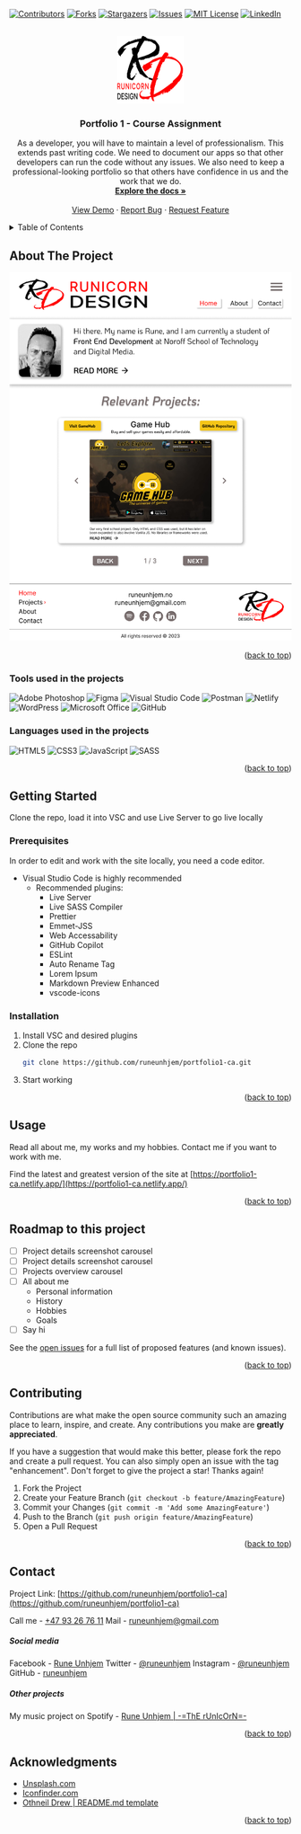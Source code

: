 <!-- Improved compatibility of back to top link: See: https://github.com/othneildrew/Best-README-Template/pull/73 -->
<a name="readme-top"></a>
<!--
*** Thanks for checking out the Best-README-Template. If you have a suggestion
*** that would make this better, please fork the repo and create a pull request
*** or simply open an issue with the tag "enhancement".
*** Don't forget to give the project a star!
*** Thanks again! Now go create something AMAZING! :D
-->



<!-- PROJECT SHIELDS -->
<!--
*** I'm using markdown "reference style" links for readability.
*** Reference links are enclosed in brackets [ ] instead of parentheses ( ).
*** See the bottom of this document for the declaration of the reference variables
*** for contributors-url, forks-url, etc. This is an optional, concise syntax you may use.
*** https://www.markdownguide.org/basic-syntax/#reference-style-links
-->
[![Contributors][contributors-shield]][contributors-url]
[![Forks][forks-shield]][forks-url]
[![Stargazers][stars-shield]][stars-url]
[![Issues][issues-shield]][issues-url]
[![MIT License][license-shield]][license-url]
[![LinkedIn][linkedin-shield]][linkedin-url]



<!-- PROJECT LOGO -->
<br />
<div align="center">
  <a href="https://github.com/runeunhjem/portfolio1-ca">
    <img src="images/logo-footer.svg" alt="Logo" width="120" height="120">
  </a>

<h3 align="center">Portfolio 1 - Course Assignment</h3>

  <p align="center">
    As a developer, you will have to maintain a level of professionalism. This extends past writing code. We need to document our apps so that other developers can run the code without any issues. We also need to keep a professional-looking portfolio so that others have confidence in us and the work that we do.
    <br />
    <a href="https://github.com/runeunhjem/portfolio1-ca"><strong>Explore the docs »</strong></a>
    <br />
    <br />
    <a href="https://github.com/runeunhjem/portfolio1-ca">View Demo</a>
    ·
    <a href="https://github.com/runeunhjem/portfolio1-ca/issues">Report Bug</a>
    ·
    <a href="https://github.com/runeunhjem/portfolio1-ca/issues">Request Feature</a>
  </p>
</div>



<!-- TABLE OF CONTENTS -->
<details>
  <summary>Table of Contents</summary>
  <ol>
    <li>
      <a href="#about-the-project">Screenshot of the Project</a>
      <ul>
        <li><a href="#built-with">Tools used on the projects</a></li>
      </ul>
    </li>
    <li>
      <a href="#getting-started">Getting Started</a>
      <ul>
        <li><a href="#prerequisites">Prerequisites</a></li>
        <li><a href="#installation">Installation</a></li>
      </ul>
    </li>
    <li><a href="#usage">Usage</a></li>
    <li><a href="#roadmap">Roadmap</a></li>
    <li><a href="#contributing">Contributing</a></li>
    <li><a href="#license">License</a></li>
    <li><a href="#contact">Contact</a></li>
    <li><a href="#acknowledgments">Acknowledgments</a></li>
  </ol>
</details>



<!-- ABOUT THE PROJECT -->
## About The Project

[![Product Name Screen Shot][product-screenshot]](https://portfolio1-ca.netlify.app/)

<p align="right">(<a href="#readme-top">back to top</a>)</p>



### Tools used in the projects

![Adobe Photoshop](https://img.shields.io/badge/adobe%20photoshop-%2331A8FF.svg?style=for-the-badge&logo=adobe%20photoshop&logoColor=white) ![Figma](https://img.shields.io/badge/figma-%23F24E1E.svg?style=for-the-badge&logo=figma&logoColor=white) ![Visual Studio Code](https://img.shields.io/badge/Visual%20Studio%20Code-0078d7.svg?style=for-the-badge&logo=visual-studio-code&logoColor=white) ![Postman](https://img.shields.io/badge/Postman-FF6C37?style=for-the-badge&logo=postman&logoColor=white) ![Netlify](https://img.shields.io/badge/netlify-%23000000.svg?style=for-the-badge&logo=netlify&logoColor=#00C7B7) ![WordPress](https://img.shields.io/badge/WordPress-%23117AC9.svg?style=for-the-badge&logo=WordPress&logoColor=white) ![Microsoft Office](https://img.shields.io/badge/Microsoft_Office-D83B01?style=for-the-badge&logo=microsoft-office&logoColor=white) ![GitHub](https://img.shields.io/badge/github-%23121011.svg?style=for-the-badge&logo=github&logoColor=white)

### Languages used in the projects

![HTML5](https://img.shields.io/badge/html5-%23E34F26.svg?style=for-the-badge&logo=html5&logoColor=white) ![CSS3](https://img.shields.io/badge/css3-%231572B6.svg?style=for-the-badge&logo=css3&logoColor=white) ![JavaScript](https://img.shields.io/badge/javascript-%23323330.svg?style=for-the-badge&logo=javascript&logoColor=%23F7DF1E) ![SASS](https://img.shields.io/badge/SASS-hotpink.svg?style=for-the-badge&logo=SASS&logoColor=white)

<p align="right">(<a href="#readme-top">back to top</a>)</p>



<!-- GETTING STARTED -->
## Getting Started

Clone the repo, load it into VSC and use Live Server to go live locally

### Prerequisites

In order to edit and work with the site locally, you need a code editor.
* Visual Studio Code is highly recommended
  - Recommended plugins:
    - Live Server
    - Live SASS Compiler
    - Prettier
    - Emmet-JSS
    - Web Accessability
    - GitHub Copilot
    - ESLint
    - Auto Rename Tag
    - Lorem Ipsum
    - Markdown Preview Enhanced
    - vscode-icons

### Installation

1. Install VSC and desired plugins
2. Clone the repo
   ```sh
   git clone https://github.com/runeunhjem/portfolio1-ca.git
   ```
3. Start working

<p align="right">(<a href="#readme-top">back to top</a>)</p>



<!-- USAGE EXAMPLES -->
## Usage

Read all about me, my works and my hobbies. Contact me if you want to work with me.

Find the latest and greatest version of the site at [https://portfolio1-ca.netlify.app/](https://portfolio1-ca.netlify.app/)


<p align="right">(<a href="#readme-top">back to top</a>)</p>



<!-- ROADMAP -->
## Roadmap to this project

- [ ] Project details screenshot carousel
- [ ] Project details screenshot carousel
- [ ] Projects overview carousel
- [ ] All about me
    -  Personal information
    -  History
    -  Hobbies
    -  Goals
- [ ] Say hi

See the [open issues](https://github.com/runeunhjem/portfolio1-ca/issues) for a full list of proposed features (and known issues).

<p align="right">(<a href="#readme-top">back to top</a>)</p>



<!-- CONTRIBUTING -->
## Contributing

Contributions are what make the open source community such an amazing place to learn, inspire, and create. Any contributions you make are **greatly appreciated**.

If you have a suggestion that would make this better, please fork the repo and create a pull request. You can also simply open an issue with the tag "enhancement".
Don't forget to give the project a star! Thanks again!

1. Fork the Project
2. Create your Feature Branch (`git checkout -b feature/AmazingFeature`)
3. Commit your Changes (`git commit -m 'Add some AmazingFeature'`)
4. Push to the Branch (`git push origin feature/AmazingFeature`)
5. Open a Pull Request

<p align="right">(<a href="#readme-top">back to top</a>)</p>



<!-- CONTACT -->
## Contact
Project Link: [https://github.com/runeunhjem/portfolio1-ca](https://github.com/runeunhjem/portfolio1-ca)

Call me - [+47 93 26 76 11](tel:+4793267611)
Mail - runeunhjem@gmail.com
##### Social media
Facebook - [Rune Unhjem](https://www.facebook.com/runeunhjem/)
Twitter - [@runeunhjem](https://twitter.com/runeunhjem)
Instagram - [@runeunhjem](https://www.instagram.com/runeunhjem/)
GitHub - [runeunhjem](https://github.com/runeunhjem)
##### Other projects
My music project on Spotify - [Rune Unhjem | -=ThE rUnIcOrN=-](https://open.spotify.com/user/1116127880?si=8e9e9e8f3b5c4e9d)


<p align="right">(<a href="#readme-top">back to top</a>)</p>



<!-- ACKNOWLEDGMENTS -->
## Acknowledgments

* [Unsplash.com](https://unsplash.com/)
* [Iconfinder.com](https://www.iconfinder.com/)
* [Othneil Drew | README.md template](https://github.com/othneildrew)

<p align="right">(<a href="#readme-top">back to top</a>)</p>



<!-- MARKDOWN LINKS & IMAGES -->
<!-- https://www.markdownguide.org/basic-syntax/#reference-style-links -->
[contributors-shield]: https://img.shields.io/github/contributors/runeunhjem/portfolio1-ca.svg?style=for-the-badge
[contributors-url]: https://github.com/runeunhjem/portfolio1-ca/graphs/contributors
[forks-shield]: https://img.shields.io/github/forks/runeunhjem/portfolio1-ca.svg?style=for-the-badge
[forks-url]: https://github.com/runeunhjem/portfolio1-ca/network/members
[stars-shield]: https://img.shields.io/github/stars/runeunhjem/portfolio1-ca.svg?style=for-the-badge
[stars-url]: https://github.com/runeunhjem/portfolio1-ca/stargazers
[issues-shield]: https://img.shields.io/github/issues/runeunhjem/portfolio1-ca.svg?style=for-the-badge
[issues-url]: https://github.com/runeunhjem/portfolio1-ca/issues
[license-shield]: https://img.shields.io/github/license/runeunhjem/portfolio1-ca.svg?style=for-the-badge
[license-url]: https://github.com/runeunhjem/portfolio1-ca/blob/master/LICENSE.txt
[linkedin-shield]: https://img.shields.io/badge/-LinkedIn-black.svg?style=for-the-badge&logo=linkedin&colorB=555
[linkedin-url]: https://linkedin.com/in/runeunhjem
[product-screenshot]: images/screenshot.png

